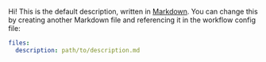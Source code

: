 Hi! This is the default description, written in [Markdown](https://www.markdownguide.org/getting-started/). You can change this by creating another Markdown file and referencing it in the workflow config file:

```yaml
files:
  description: path/to/description.md
```
